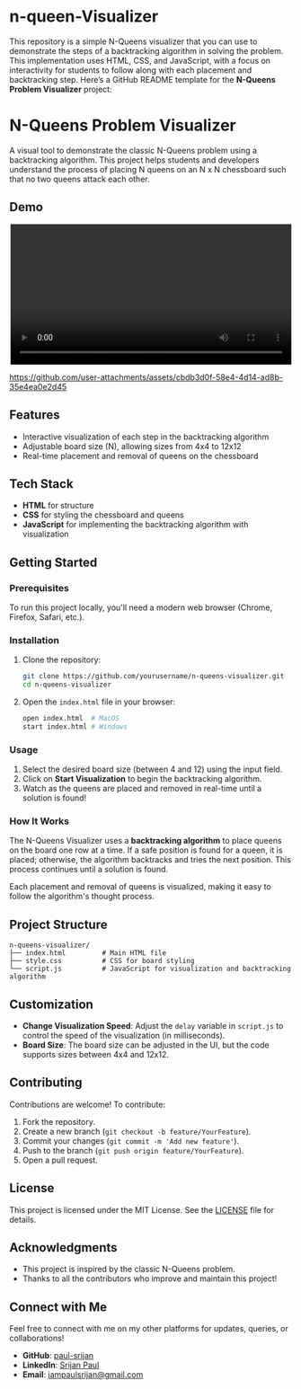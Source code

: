 # n-queen-Visualizer
This repository is a simple N-Queens visualizer that you can use to demonstrate the steps of a backtracking algorithm in solving the problem. This implementation uses HTML, CSS, and JavaScript, with a focus on interactivity for students to follow along with each placement and backtracking step.
Here’s a GitHub README template for the **N-Queens Problem Visualizer** project:


# N-Queens Problem Visualizer

A visual tool to demonstrate the classic N-Queens problem using a backtracking algorithm. This project helps students and developers understand the process of placing N queens on an N x N chessboard such that no two queens attack each other.

## Demo

<!-- ![N-Queens Demo](demo/demo.mp4) -->
<p align="center"> <video src="demo/demo.mp4" width="500px"> </video></p>



https://github.com/user-attachments/assets/cbdb3d0f-58e4-4d14-ad8b-35e4ea0e2d45


## Features

- Interactive visualization of each step in the backtracking algorithm
- Adjustable board size (N), allowing sizes from 4x4 to 12x12
- Real-time placement and removal of queens on the chessboard

## Tech Stack

- **HTML** for structure
- **CSS** for styling the chessboard and queens
- **JavaScript** for implementing the backtracking algorithm with visualization

## Getting Started

### Prerequisites

To run this project locally, you'll need a modern web browser (Chrome, Firefox, Safari, etc.).

### Installation

1. Clone the repository:
   ```bash
   git clone https://github.com/yourusername/n-queens-visualizer.git
   cd n-queens-visualizer
   ```

2. Open the `index.html` file in your browser:
   ```bash
   open index.html  # MacOS
   start index.html # Windows
   ```

### Usage

1. Select the desired board size (between 4 and 12) using the input field.
2. Click on **Start Visualization** to begin the backtracking algorithm.
3. Watch as the queens are placed and removed in real-time until a solution is found!

### How It Works

The N-Queens Visualizer uses a **backtracking algorithm** to place queens on the board one row at a time. If a safe position is found for a queen, it is placed; otherwise, the algorithm backtracks and tries the next position. This process continues until a solution is found.

Each placement and removal of queens is visualized, making it easy to follow the algorithm's thought process.

## Project Structure

```plaintext
n-queens-visualizer/
├── index.html         # Main HTML file
├── style.css          # CSS for board styling
└── script.js          # JavaScript for visualization and backtracking algorithm
```

## Customization

- **Change Visualization Speed**: Adjust the `delay` variable in `script.js` to control the speed of the visualization (in milliseconds).
- **Board Size**: The board size can be adjusted in the UI, but the code supports sizes between 4x4 and 12x12.

## Contributing

Contributions are welcome! To contribute:
1. Fork the repository.
2. Create a new branch (`git checkout -b feature/YourFeature`).
3. Commit your changes (`git commit -m 'Add new feature'`).
4. Push to the branch (`git push origin feature/YourFeature`).
5. Open a pull request.

## License

This project is licensed under the MIT License. See the [LICENSE](LICENSE) file for details.

## Acknowledgments

- This project is inspired by the classic N-Queens problem.
- Thanks to all the contributors who improve and maintain this project!

## Connect with Me

Feel free to connect with me on my other platforms for updates, queries, or collaborations!


- **GitHub**: [paul-srijan](https://github.com/paul-srijan)
- **LinkedIn**: [Srijan Paul](https://www.linkedin.com/in/srijan-paul-547354260/)
- **Email**: iampaulsrijan@gmail.com
```

